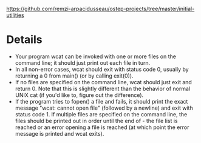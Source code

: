 https://github.com/remzi-arpacidusseau/ostep-projects/tree/master/initial-utilities

# Details
- Your program wcat can be invoked with one or more files on the command line; it should just print out each file in turn.
- In all non-error cases, wcat should exit with status code 0, usually by returning a 0 from main() (or by calling exit(0)).
- If no files are specified on the command line, wcat should just exit and return 0. Note that this is slightly different than the behavior of normal UNIX cat (if you'd like to, figure out the difference).
- If the program tries to fopen() a file and fails, it should print the exact message "wcat: cannot open file" (followed by a newline) and exit with status code 1. If multiple files are specified on the command line, the files should be printed out in order until the end of - the file list is reached or an error opening a file is reached (at which point the error message is printed and wcat exits).
